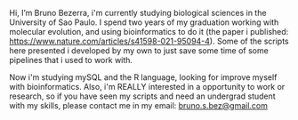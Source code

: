 Hi, I’m Bruno Bezerra, i'm currently studying biological sciences in the University of Sao Paulo.
I spend two years of my graduation working with molecular evolution, and using bioinformatics to do it (the paper i published: https://www.nature.com/articles/s41598-021-95094-4).
Some of the scripts here presented i developed by my own to just save some time of some pipelines that i used to work with.

Now i'm studying mySQL and the R language, looking for improve myself with bioinformatics. Also, i'm REALLY interested in a opportunity to work or research, so if you have seen
my scripts and need an undergrad student with my skills, please contact me in my email: bruno.s.bez@gmail.com 
